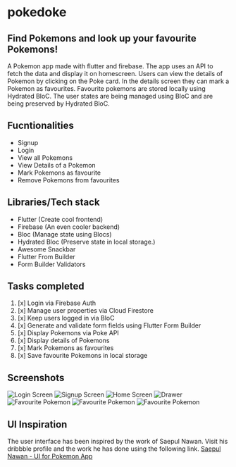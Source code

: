 # pokedoke
## Find Pokemons and look up your favourite Pokemons!
A Pokemon app made with flutter and firebase. The app uses an API to fetch the data and display it on homescreen. Users can view the details of Pokemon by clicking on the Poke card. In the details screen they can mark a Pokemon as favourites. Favourite pokemons are stored locally using Hydrated BloC. The user states are being managed using BloC and are being preserved by Hydrated BloC. 

## Fucntionalities
- Signup
- Login
- View all Pokemons
- View Details of a Pokemon
- Mark Pokemons as favourite
- Remove Pokemons from favourites

## Libraries/Tech stack
- Flutter (Create cool frontend)
- Firebase (An even cooler backend)
- Bloc (Manage state using Blocs)
- Hydrated Bloc (Preserve state in local storage.)
- Awesome Snackbar 
- Flutter From Builder
- Form Builder Validators

## Tasks completed
1. [x] Login via Firebase Auth
2. [x] Manage user properties via Cloud Firestore 
3. [x] Keep users logged in via BloC
4. [x] Generate and validate form fields using Flutter Form Builder
5. [x] Display Pokemons via Poke API
6. [x] Display details of Pokemons
7. [x] Mark Pokemons as favourites
8. [x] Save favourite Pokemons in local storage     

## Screenshots
![Login Screen](templates/images/loginpokedoke.jpeg)
![Signup Screen](templates/images/signuppokedoke.jpeg)
![Home Screen](templates/images/homepokedoke.jpeg)
![Drawer](templates/images/drawerpokedoke.jpeg)
![Favourite Pokemon](templates/images/favpokemon1.jpeg)
![Favourite Pokemon](templates/images/favpokemon2.jpeg)
![Favourite Pokemon](templates/images/favscreen.jpeg)

## UI Inspiration
The user interface has been inspired by the work of Saepul Nawan. Visit his dribbble profile and the work he has done using the following link.
[Saepul Nawan - UI for Pokemon App](https://dribbble.com/shots/6540871-Pokedex-App)
